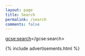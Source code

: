 ```yaml
---
layout: page
title: Search
permalink: /search
comments: false
---  
```

<div class="row justify-content-between">
<div class="col-md-8 pr-5">  
  
  <html>

<script>
  (function() {
    var cx = '005723524925929020658:ovo17mf0c6k';
    var gcse = document.createElement('script');
    gcse.type = 'text/javascript';
    gcse.async = true;
    gcse.src = 'https://cse.google.com/cse.js?cx=' + cx;
    var s = document.getElementsByTagName('script')[0];
    s.parentNode.insertBefore(gcse, s);
  })();
</script>
<gcse:search></gcse:search>

</html>

</div>

<div class="col-md-4">
    
<div class="sticky-top sticky-top-80">

{% include advertisements.html %}

</div>
</div>
</div>
